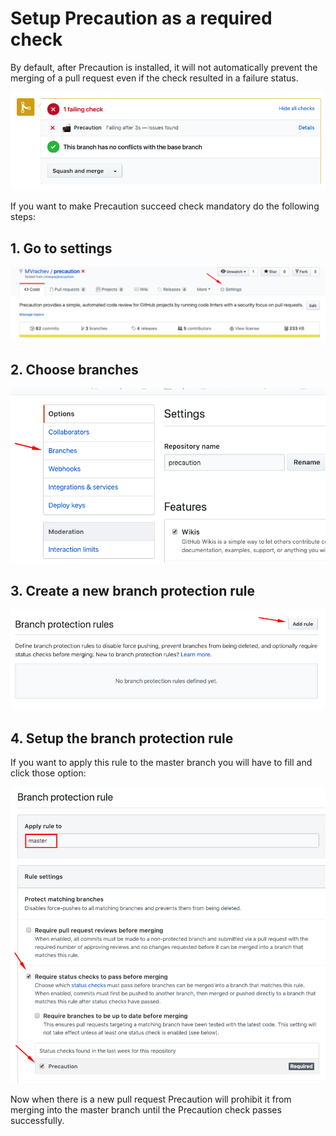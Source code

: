 <!--
    Copyright 2019 VMware, Inc.
    SPDX-License-Identifier: BSD-2-Clause
-->

# Setup Precaution as a required check

By default, after Precaution is installed, it will not automatically prevent the merging of a pull request even if the check resulted in a failure status. 

![check_fails](./setup_images/check_fails.png)


If you want to make Precaution succeed check mandatory do the following steps:

## 1. Go to settings

![settings](./setup_images/settings.png)


## 2. Choose branches

![branches](./setup_images/branches.png)


## 3. Create a new branch protection rule 

![add_rule](./setup_images/add_rule.png)


## 4. Setup the branch protection rule 

If you want to apply this rule to the master branch you will have to fill and click those option:

![branch_protection_rule.png](./setup_images/branch_protection_rule.png)



Now when there is a new pull request Precaution will prohibit it from merging into the master branch until the Precaution check passes successfully.
